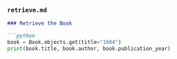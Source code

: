 
### `retrieve.md`

```markdown
### Retrieve the Book

```python
book = Book.objects.get(title="1984")
print(book.title, book.author, book.publication_year)

